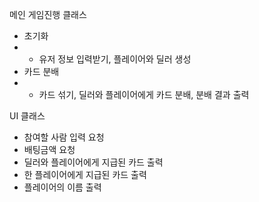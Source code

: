 메인 게임진행 클래스
- 초기화
- - 유저 정보 입력받기, 플레이어와 딜러 생성
- 카드 분배
- - 카드 섞기, 딜러와 플레이어에게 카드 분배, 분배 결과 출력

UI 클래스
- 참여할 사람 입력 요청
- 배팅금액 요청
- 딜러와 플레이어에게 지급된 카드 출력
- 한 플레이어에게 지급된 카드 출력
- 플레이어의 이름 출력
